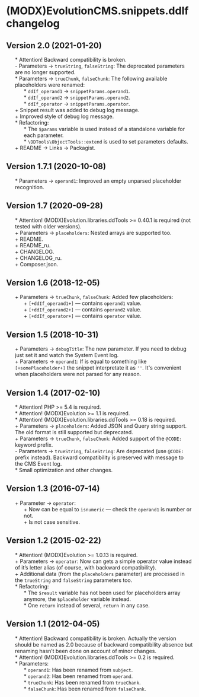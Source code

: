 # (MODX)EvolutionCMS.snippets.ddIf changelog


## Version 2.0 (2021-01-20)
* \* Attention! Backward compatibility is broken.
* \- Parameters → `trueString`, `falseString`: The deprecated parameters are no longer supported.
* \* Parameters → `trueChunk`, `falseChunk`: The following available placeholders were renamed:
	* \* `ddIf_operand1` → `snippetParams.operand1`.
	* \* `ddIf_operand2` → `snippetParams.operand2`.
	* \* `ddIf_operator` → `snippetParams.operator`.
* \+ Snippet result was added to debug log message.
* \+ Improved style of debug log message.
* \* Refactoring:
	* \* The `$params` variable is used instead of a standalone variable for each parameter.
	* \* `\DDTools\ObjectTools::extend` is used to set parameters defaults.
* \+ README → Links → Packagist.


## Version 1.7.1 (2020-10-08)
* \* Parameters → `operand1`: Improved an empty unparsed placeholder recognition.


## Version 1.7 (2020-09-28)
* \* Attention! (MODX)Evolution.libraries.ddTools >= 0.40.1 is required (not tested with older versions).
* \+ Parameters → `placeholders`: Nested arrays are supported too.
* \+ README.
* \+ README_ru.
* \+ CHANGELOG.
* \+ CHANGELOG_ru.
* \+ Composer.json.


## Version 1.6 (2018-12-05)
* \+ Parameters → `trueChunk`, `falseChunk`: Added few placeholders:
	* \+ `[+ddIf_operand1+]` — contains `operand1` value.
	* \+ `[+ddIf_operand2+]` — contains `operand2` value.
	* \+ `[+ddIf_operator+]` — contains `operator` value.


## Version 1.5 (2018-10-31)
* \+ Parameters → `debugTitle`: The new parameter. If you need to debug just set it and watch the System Event log.
* \+ Parameters → `operand1`: If is equal to something like `[+somePlaceholder+]` the snippet interpretate it as `''`. It's convenient when placeholders were not parsed for any reason.


## Version 1.4 (2017-02-10)
* \* Attention! PHP >= 5.4 is required.
* \* Attention! (MODX)Evolution >= 1.1 is required.
* \* Attention! (MODX)Evolution.libraries.ddTools >= 0.18 is required.
* \+ Parameters → `placeholders`: Added JSON and Query string support. The old format is still supported but deprecated.
* \+ Parameters → `trueChunk`, `falseChunk`: Added support of the `@CODE:` keyword prefix.
* \- Parameters → `trueString`, `falseString`: Are deprecated (use `@CODE:` prefix instead). Backward compatibility is preserved with message to the CMS Event log.
* \* Small optimization and other changes.


## Version 1.3 (2016-07-14)
* \+ Parameter → `operator`:
	* \+ Now can be equal to `isnumeric` — check the `operand1` is number or not.
	* \+ Is not case sensitive.


## Version 1.2 (2015-02-22)
* \* Attention! (MODX)Evolution >= 1.0.13 is required.
* \+ Parameters → `operator`: Now can gets a simple operator value instead of it’s letter alias (of course, with backward compatibility).
* \+ Additional data (from the `placeholders` parameter) are processed in the `trueString` and `falseString` parameters too.
* \* Refactoring:
	* \* The `$result` variable has not been used for placeholders array anymore, the `$placeholder` variable instead.
	* \* One `return` instead of several, `return` in any case.


## Version 1.1 (2012-04-05)
* \* Attention! Backward compatibility is broken. Actually the version should be named as 2.0 because of backward compatibility absence but renaming hasn’t been done on account of minor changes.
* \* Attention! (MODX)Evolution.libraries.ddTools >= 0.2 is required.
* \* Parameters:
	* \* `operand1`: Has been renamed from `subject`.
	* \* `operand2`: Has been renamed from `operand`.
	* \* `trueChunk`: Has been renamed from `trueChank`.
	* \* `falseChunk`: Has been renamed from `falseChank`.


<link rel="stylesheet" type="text/css" href="https://DivanDesign.ru/assets/files/ddMarkdown.css" />
<style>ul{list-style:none;}</style>